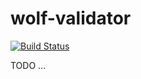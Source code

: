 wolf-validator
==============

[![Build Status](https://travis-ci.org/thradec/wolf-validator.png)](https://travis-ci.org/thradec/wolf-validator)

TODO ... 